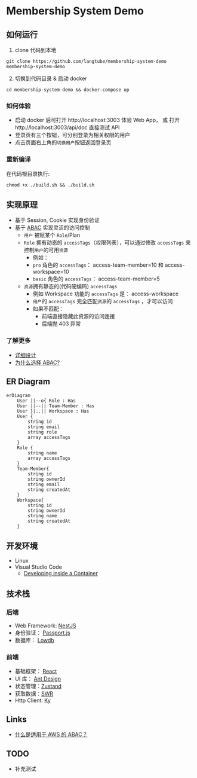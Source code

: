 # Membership System Demo

## 如何运行

1. clone 代码到本地

```shell
git clone https://github.com/langtube/membership-system-demo membership-system-demo
```

2. 切换到代码目录 & 启动 docker

```shell
cd membership-system-demo && docker-compose up
```

### 如何体验

- 启动 docker 后可打开 http://localhost:3003 体验 Web App，
  或 打开 http://localhost:3003/api/doc 直接测试 API
- 登录页有三个按钮，可分别登录为相关权限的用户
- 点击页面右上角的`切换用户`按钮返回登录页

### 重新编译

在代码根目录执行:

```shell
chmod +x ./build.sh && ./build.sh
```

## 实现原理

- 基于 Session, Cookie 实现身份验证
- 基于 [ABAC](https://en.wikipedia.org/wiki/Attribute-based_access_control) 实现灵活的访问控制
  - `用户` 被赋某个 `Role`/Plan
  - `Role` 拥有动态的 `accessTags`（权限列表），可以通过修改 `accessTags` 来控制`用户`的可用`资源 `
    - 例如：
    - `pro` 角色的 `accessTags`： access-team-member=10 和 access-workspace=10
    - `basic` 角色的 `accessTags`： access-team-member=5
  - `资源`拥有静态的(代码硬编码) `accessTags`
    - 例如 Workspace 功能的 `accessTags` 是： access-workspace
    - `用户`的 `accessTags` 完全匹配`资源`的 `accessTags` ，才可以访问
    - 如果不匹配：
      - 前端直接隐藏此资源的访问连接
      - 后端抛 403 异常

### 了解更多

- [详细设计](./docs/design-note.md)
- [为什么选择 ABAC?](adr/2022-05-02-access-control.md)

## ER Diagram

```mermaid
erDiagram
    User ||--o{ Role : Has
    User ||--|| Team-Member : Has
    User }|..|| Workspace : Has
    User {
        string id
        string email
        string role
        array accessTags
    }
    Role {
        string name
        array accessTags
    }
    Team-Member{
        string id
        string ownerId
        string email
        string createdAt
    }
    Workspace{
        string id
        string ownerId
        string name
        string createdAt
    }
```

## 开发环境

- Linux
- Visual Studio Code
  - [Developing inside a Container](https://code.visualstudio.com/docs/remote/containers)

## 技术栈

### 后端

- Web Framework: [NestJS](https://nestjs.com/)
- 身份验证： [Passport.js](https://www.passportjs.org/)
- 数据库： [Lowdb](https://www.npmjs.com/package/lowdb/v/1.0.0)

### 前端

- 基础框架： [React](https://reactjs.org/)
- UI 库： [Ant Design](https://ant.design/)
- 状态管理：[Zustand](https://github.com/pmndrs/zustand)
- 获取数据：[SWR](https://swr.vercel.app)
- Http Client: [Ky](https://github.com/sindresorhus/ky)

## Links

- [什么是适用于 AWS 的 ABAC？](https://docs.aws.amazon.com/zh_cn/IAM/latest/UserGuide/introduction_attribute-based-access-control.html)

## TODO

- 补充测试
